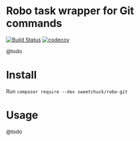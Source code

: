 
# Robo task wrapper for Git commands

[![Build Status](https://travis-ci.org/Sweetchuck/robo-git.svg?branch=master)](https://travis-ci.org/Sweetchuck/robo-git)
[![codecov](https://codecov.io/gh/Sweetchuck/robo-git/branch/master/graph/badge.svg)](https://codecov.io/gh/Sweetchuck/robo-git)

@todo


# Install

Run `composer require --dev sweetchuck/robo-git`


# Usage

@todo
